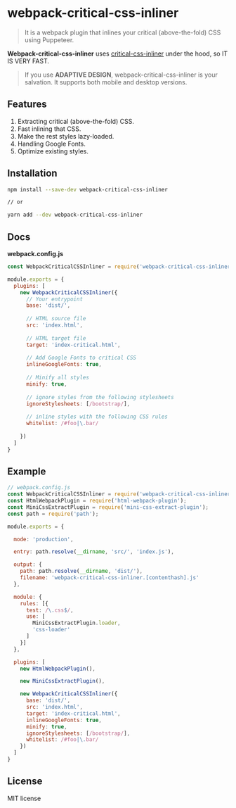 # webpack-critical-css-inliner

> It is a webpack plugin that inlines your critical (above-the-fold) CSS using Puppeteer.

**Webpack-critical-css-inliner** uses [critical-css-inliner](https://github.com/ABVanton200/critical-css-inliner) under the hood, so IT IS VERY FAST.

> If you use **ADAPTIVE DESIGN**, webpack-critical-css-inliner is your salvation. It supports both mobile and desktop versions.

## Features

1. Extracting critical (above-the-fold) CSS.
2. Fast inlining that CSS.
3. Make the rest styles lazy-loaded.
4. Handling Google Fonts.
5. Optimize existing styles.

## Installation

```sh
npm install --save-dev webpack-critical-css-inliner

// or

yarn add --dev webpack-critical-css-inliner
```
## Docs

**webpack.config.js**

```js
const WebpackCriticalCSSInliner = require('webpack-critical-css-inliner');

module.exports = {
  plugins: [
    new WebpackCriticalCSSInliner({
      // Your entrypoint
      base: 'dist/',
  
      // HTML source file
      src: 'index.html',
  
      // HTML target file
      target: 'index-critical.html',
  
      // Add Google Fonts to critical CSS
      inlineGoogleFonts: true,
  
      // Minify all styles
      minify: true,
  
      // ignore styles from the following stylesheets
      ignoreStylesheets: [/bootstrap/],
  
      // inline styles with the following CSS rules
      whitelist: /#foo|\.bar/
      
    })    
  ]
}
```

## Example

```js
// webpack.config.js
const WebpackCriticalCSSInliner = require('webpack-critical-css-inliner');
const HtmlWebpackPlugin = require('html-webpack-plugin');
const MiniCssExtractPlugin = require('mini-css-extract-plugin');
const path = require('path');

module.exports = {

  mode: 'production',

  entry: path.resolve(__dirname, 'src/', 'index.js'),

  output: {
    path: path.resolve(__dirname, 'dist/'),
    filename: 'webpack-critical-css-inliner.[contenthash].js'
  },

  module: {
    rules: [{
      test: /\.css$/,
      use: [
        MiniCssExtractPlugin.loader,
        'css-loader'
      ]
    }]
  },

  plugins: [
    new HtmlWebpackPlugin(),

    new MiniCssExtractPlugin(),

    new WebpackCriticalCSSInliner({
      base: 'dist/',
      src: 'index.html',
      target: 'index-critical.html',
      inlineGoogleFonts: true,
      minify: true,
      ignoreStylesheets: [/bootstrap/],
      whitelist: /#foo|\.bar/
    })
  ]
}
```

## License

MIT license